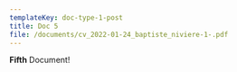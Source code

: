 ```yaml
---
templateKey: doc-type-1-post
title: Doc 5
file: /documents/cv_2022-01-24_baptiste_niviere-1-.pdf
---
```

**F﻿ifth** Document!